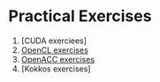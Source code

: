 # Practical Exercises

1. [CUDA exerciees]
2. [OpenCL exercises](opencl)
3. [OpenACC exercises](openacc)
4. [Kokkos exercises]
